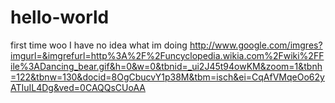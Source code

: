 hello-world
===========

first time woo
I have no idea what im doing
http://www.google.com/imgres?imgurl=&imgrefurl=http%3A%2F%2Funcyclopedia.wikia.com%2Fwiki%2FFile%3ADancing_bear.gif&h=0&w=0&tbnid=_ui2J45t94owKM&zoom=1&tbnh=122&tbnw=130&docid=8OgCbucvY1p38M&tbm=isch&ei=CqAfVMqeOo62yATIuIL4Dg&ved=0CAQQsCUoAA
